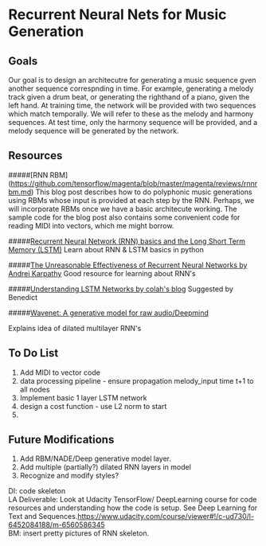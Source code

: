 # Recurrent Neural Nets for Music Generation

## Goals
Our goal is to design an architecutre for generating a music sequence gven another sequence correspnding in time. For example, generating a melody track given a drum beat, or generating the righthand of a piano, given the left hand. At training time, the network will be provided with two sequences which match temporally. We will refer to these as the melody and harmony sequences. At test time, only the harmony sequence will be provided, and a melody sequence will be generated by the network.

## Resources 

#####[RNN RBM] (https://github.com/tensorflow/magenta/blob/master/magenta/reviews/rnnrbm.md)
This blog post describes how to do polyphonic music generations using RBMs whose input is provided at each step by the RNN. Perhaps, we will incorporate RBMs once we have a basic architecute working. The sample code for the blog post also contains some convenient code for reading MIDI into vectors, which me might borrow. 

#####[Recurrent Neural Network (RNN) basics and the Long Short Term Memory (LSTM)](https://pythonprogramming.net/recurrent-neural-network-rnn-lstm-machine-learning-tutorial/)
Learn about RNN & LSTM basics in python

#####[The Unreasonable Effectiveness of Recurrent Neural Networks by Andrej Karpathy](http://karpathy.github.io/2015/05/21/rnn-effectiveness/)
Good resource for learning about RNN's

#####[Understanding LSTM Networks by colah's blog](http://colah.github.io/posts/2015-08-Understanding-LSTMs/)
Suggested by Benedict

#####[Wavenet: A generative model for raw audio/Deepmind](https://deepmind.com/blog/wavenet-generative-model-raw-audio/)

Explains idea of dilated multilayer RNN's

## To Do List
  1. Add MIDI to vector code
  2. data processing pipeline - ensure propagation melody_input time t+1 to all nodes
  3. Implement basic 1 layer LSTM network 
  4. design a cost function - use L2 norm to start
  5. 
  
## Future Modifications
  1. Add RBM/NADE/Deep generative model layer.
  2. Add multiple (partially?) dilated RNN layers in model
  3. Recognize and modify styles?

DI: code skeleton    
LA Deliverable: Look at Udacity TensorFlow/ DeepLearning course for code resources and understanding how the code is setup. See Deep Learning for Text and Sequences.https://www.udacity.com/course/viewer#!/c-ud730/l-6452084188/m-6560586345         
BM: insert pretty pictures of RNN skeleton.    


